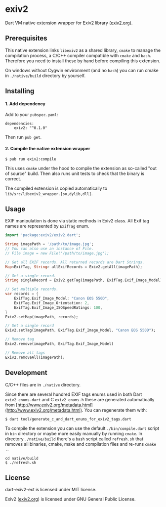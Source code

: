 # exiv2

Dart VM native extension wrapper for Exiv2 library ([exiv2.org](exiv2.org)).

## Prerequisites

This native extension links `libexiv2` as a shared library, `cmake` to manage the compilation process, a C/C++ compiler compatible with `cmake` and `bash`. Therefore you need to install these by hand before compiling this extension.

On windows without Cygwin environment (and no `bash`) you can run cmake in `./native/build` directory by yourself. 
 
## Installing
 
#### 1. Add dependency

Add to your `pubspec.yaml`:

```
dependencies:
    exiv2: "^0.1.0"
```

Then run `pub get`.

#### 2. Compile the native extension wrapper

```$ pub run exiv2:compile```

This uses `cmake` under the hood to compile the extension as so-called "out of source" build. Then also runs unit tests to check that the binary is correct.

The compiled extension is copied automatically to `lib/src/libexiv2_wrapper.[so,dylib,dll]`.

## Usage

EXIF manipulation is done via static methods in Exiv2 class. All Exif tag names are represented by `ExifTag` enum.

```dart
import 'package:exiv2/exiv2.dart';

String imagePath = '/path/to/image.jpg';
// You can also use an instance of File.
// File image = new File('/path/to/image.jpg');

// Get all EXIF records. All returned records are Dart Strings.
Map<ExifTag, String> allExifRecords = Exiv2.getAll(imagePath);

// Get a single record.
String singleRecord = Exiv2.getTag(imagePath, ExifTag.Exif_Image_Model);

// Set multiple records.
var records = {
    ExifTag.Exif_Image_Model: "Canon EOS 550D",
    ExifTag.Exif_Image_Orientation: 2,
    ExifTag.Exif_Image_ISOSpeedRatings: 100,
}
Exiv2.setMap(imagePath, records);

// Set a single record
Exiv2.setTag(imagePath, ExifTag.Exif_Image_Model, "Canon EOS 550D");

// Remove tag
Exiv2.remove(imagePath, ExifTag.Exif_Image_Model)

// Remove all tags
Exiv2.removeAll(imagePath);
```

## Development

C/C++ files are in `./native` directory.

Since there are several hundred EXIF tags enums used in both Dart `exiv2_enums.dart` and C `exiv2_enums.h` these are generated automatically from [http://www.exiv2.org/metadata.html](http://www.exiv2.org/metadata.html). You can regenerate them with:

```
$ dart tool/generate_c_and_dart_enums_for_exiv2_tags.dart
```

To compile the extension you can use the default `./bin/compile.dart` script in `bin` directory or maybe more easily manually by running `cmake`. In directory `./native/build` there's a `bash` script called `refresh.sh` that removes all binaries, cmake, make and compilation files and re-runs `cmake .`.

```
cd native/build
$ ./refresh.sh
```

## License

dart-exiv2-ext is licensed under MIT license.

Exiv2 ([exiv2.org](http://www.exiv2.org/)) is licensed under GNU General Public License.
